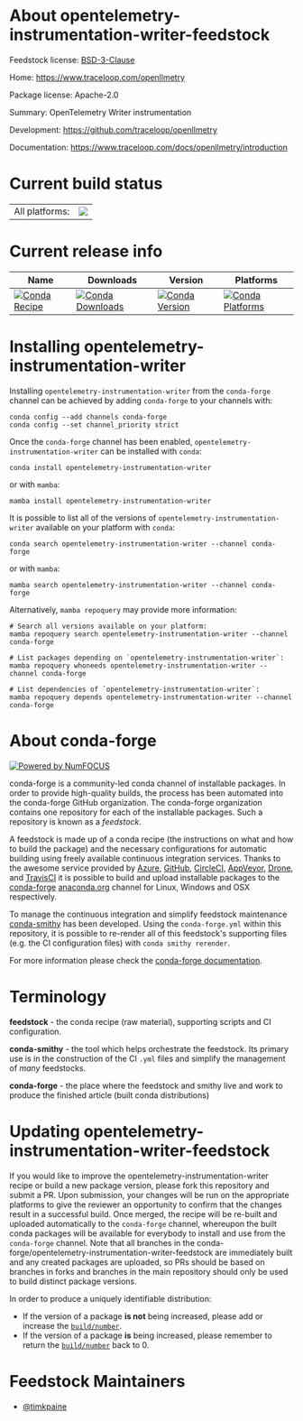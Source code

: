 About opentelemetry-instrumentation-writer-feedstock
====================================================

Feedstock license: [BSD-3-Clause](https://github.com/conda-forge/opentelemetry-instrumentation-writer-feedstock/blob/main/LICENSE.txt)

Home: https://www.traceloop.com/openllmetry

Package license: Apache-2.0

Summary: OpenTelemetry Writer instrumentation

Development: https://github.com/traceloop/openllmetry

Documentation: https://www.traceloop.com/docs/openllmetry/introduction

Current build status
====================


<table><tr><td>All platforms:</td>
    <td>
      <a href="https://dev.azure.com/conda-forge/feedstock-builds/_build/latest?definitionId=26538&branchName=main">
        <img src="https://dev.azure.com/conda-forge/feedstock-builds/_apis/build/status/opentelemetry-instrumentation-writer-feedstock?branchName=main">
      </a>
    </td>
  </tr>
</table>

Current release info
====================

| Name | Downloads | Version | Platforms |
| --- | --- | --- | --- |
| [![Conda Recipe](https://img.shields.io/badge/recipe-opentelemetry--instrumentation--writer-green.svg)](https://anaconda.org/conda-forge/opentelemetry-instrumentation-writer) | [![Conda Downloads](https://img.shields.io/conda/dn/conda-forge/opentelemetry-instrumentation-writer.svg)](https://anaconda.org/conda-forge/opentelemetry-instrumentation-writer) | [![Conda Version](https://img.shields.io/conda/vn/conda-forge/opentelemetry-instrumentation-writer.svg)](https://anaconda.org/conda-forge/opentelemetry-instrumentation-writer) | [![Conda Platforms](https://img.shields.io/conda/pn/conda-forge/opentelemetry-instrumentation-writer.svg)](https://anaconda.org/conda-forge/opentelemetry-instrumentation-writer) |

Installing opentelemetry-instrumentation-writer
===============================================

Installing `opentelemetry-instrumentation-writer` from the `conda-forge` channel can be achieved by adding `conda-forge` to your channels with:

```
conda config --add channels conda-forge
conda config --set channel_priority strict
```

Once the `conda-forge` channel has been enabled, `opentelemetry-instrumentation-writer` can be installed with `conda`:

```
conda install opentelemetry-instrumentation-writer
```

or with `mamba`:

```
mamba install opentelemetry-instrumentation-writer
```

It is possible to list all of the versions of `opentelemetry-instrumentation-writer` available on your platform with `conda`:

```
conda search opentelemetry-instrumentation-writer --channel conda-forge
```

or with `mamba`:

```
mamba search opentelemetry-instrumentation-writer --channel conda-forge
```

Alternatively, `mamba repoquery` may provide more information:

```
# Search all versions available on your platform:
mamba repoquery search opentelemetry-instrumentation-writer --channel conda-forge

# List packages depending on `opentelemetry-instrumentation-writer`:
mamba repoquery whoneeds opentelemetry-instrumentation-writer --channel conda-forge

# List dependencies of `opentelemetry-instrumentation-writer`:
mamba repoquery depends opentelemetry-instrumentation-writer --channel conda-forge
```


About conda-forge
=================

[![Powered by
NumFOCUS](https://img.shields.io/badge/powered%20by-NumFOCUS-orange.svg?style=flat&colorA=E1523D&colorB=007D8A)](https://numfocus.org)

conda-forge is a community-led conda channel of installable packages.
In order to provide high-quality builds, the process has been automated into the
conda-forge GitHub organization. The conda-forge organization contains one repository
for each of the installable packages. Such a repository is known as a *feedstock*.

A feedstock is made up of a conda recipe (the instructions on what and how to build
the package) and the necessary configurations for automatic building using freely
available continuous integration services. Thanks to the awesome service provided by
[Azure](https://azure.microsoft.com/en-us/services/devops/), [GitHub](https://github.com/),
[CircleCI](https://circleci.com/), [AppVeyor](https://www.appveyor.com/),
[Drone](https://cloud.drone.io/welcome), and [TravisCI](https://travis-ci.com/)
it is possible to build and upload installable packages to the
[conda-forge](https://anaconda.org/conda-forge) [anaconda.org](https://anaconda.org/)
channel for Linux, Windows and OSX respectively.

To manage the continuous integration and simplify feedstock maintenance
[conda-smithy](https://github.com/conda-forge/conda-smithy) has been developed.
Using the ``conda-forge.yml`` within this repository, it is possible to re-render all of
this feedstock's supporting files (e.g. the CI configuration files) with ``conda smithy rerender``.

For more information please check the [conda-forge documentation](https://conda-forge.org/docs/).

Terminology
===========

**feedstock** - the conda recipe (raw material), supporting scripts and CI configuration.

**conda-smithy** - the tool which helps orchestrate the feedstock.
                   Its primary use is in the construction of the CI ``.yml`` files
                   and simplify the management of *many* feedstocks.

**conda-forge** - the place where the feedstock and smithy live and work to
                  produce the finished article (built conda distributions)


Updating opentelemetry-instrumentation-writer-feedstock
=======================================================

If you would like to improve the opentelemetry-instrumentation-writer recipe or build a new
package version, please fork this repository and submit a PR. Upon submission,
your changes will be run on the appropriate platforms to give the reviewer an
opportunity to confirm that the changes result in a successful build. Once
merged, the recipe will be re-built and uploaded automatically to the
`conda-forge` channel, whereupon the built conda packages will be available for
everybody to install and use from the `conda-forge` channel.
Note that all branches in the conda-forge/opentelemetry-instrumentation-writer-feedstock are
immediately built and any created packages are uploaded, so PRs should be based
on branches in forks and branches in the main repository should only be used to
build distinct package versions.

In order to produce a uniquely identifiable distribution:
 * If the version of a package **is not** being increased, please add or increase
   the [``build/number``](https://docs.conda.io/projects/conda-build/en/latest/resources/define-metadata.html#build-number-and-string).
 * If the version of a package **is** being increased, please remember to return
   the [``build/number``](https://docs.conda.io/projects/conda-build/en/latest/resources/define-metadata.html#build-number-and-string)
   back to 0.

Feedstock Maintainers
=====================

* [@timkpaine](https://github.com/timkpaine/)

